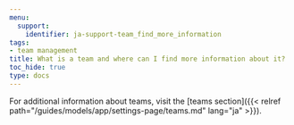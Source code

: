 ```yaml
---
menu:
  support:
    identifier: ja-support-team_find_more_information
tags:
- team management
title: What is a team and where can I find more information about it?
toc_hide: true
type: docs
---
```


For additional information about teams, visit the [teams section]({{< relref path="/guides/models/app/settings-page/teams.md" lang="ja" >}}).